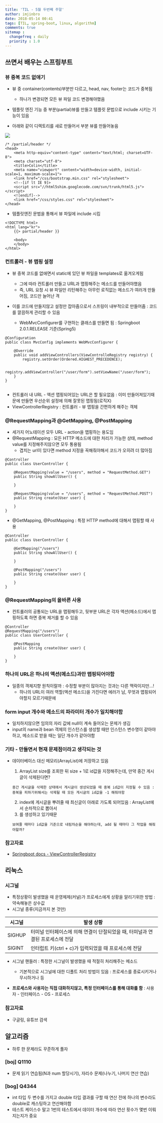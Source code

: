 ```yaml
---
title: 'TIL - 5월 두번째 주말'
author: imjinbro
date: 2018-05-14 00:41
tags: [TIL, spring-boot, linux, algorithm]
comments: true
sitemap :
  changefreq : daily
  priority : 1.0
---
```


## 쓰면서 배우는 스프링부트
### 뷰 중복 코드 없애기
* 뷰 중 container(contents)부분만 다르고, head, nav, footer는 코드가 중복됨
  * 하나가 변경되면 모든 뷰 파일 코드 변경해야했음

* 템플릿 엔진 기능 중 부분(partial)뷰를 만들고 템플릿 문법으로 include 시키는 기능이 있음
* 아래와 같이 디렉토리를 새로 만들어서 부분 뷰를 만들어놓음
  
![](/files/2018-05-second-weekend-TIL/resources-list.png)
  
~~~
/* /partial/header */
<head>
    <meta http-equiv="content-type" content="text/html; charset=UTF-8">
    <meta charset="utf-8">
    <title>Colin</title>
    <meta name="viewport" content="width=device-width, initial-scale=1, maximum-scale=1">
    <link href="/css/bootstrap.min.css" rel="stylesheet">
    <!--[if lt IE 9]>
    <script src="//html5shim.googlecode.com/svn/trunk/html5.js"></script>
    <![endif]-->
    <link href="/css/styles.css" rel="stylesheet">
</head>
~~~
  
* 템플릿엔진 문법을 통해서 뷰 파일에 include 시킴
   
~~~
<!DOCTYPE html>
<html lang="kr">
	{{> partial/header }}
	
	<body>
	</body>
</html>
~~~
  
### 컨트롤러 - 뷰 맵핑 설정
* 뷰 중복 코드를 없애면서 static에 있던 뷰 파일을 templates로 옮겨오게됨 
  * 그에 따라 컨트롤러 만들고 URL과 맵핑해주는 메소드를 만들어야했음
  * 즉, URL 요청 시 뷰 파일만 리턴해주는 아무런 로직없는 메소드가 여러개 만들어짐, 코드만 늘어난 격

* 이를 코드에 만들지않고 설정만 잡아줌으로서 스프링이 내부적으로 만들어줌 : 코드를 깔끔하게 관리할 수 있음
  * WebMvcConfigurer를 구현하는 클래스를 만들면 됨 : Springboot 2.0.1.RELEASE 기준(Spring5) 

~~~
@Configuration
public class MvcConfig implements WebMvcConfigurer {

	@Override
    public void addViewControllers(ViewControlleRegistry registry) {
        registry.setOrder(Ordered.HIGHEST_PRECEDENCE);
        
        registry.addViewController("/user/form").setViewName("/user/form");
    }
}


~~~

* 컨트롤러 내 URL - 액션 맵핑되어있는 URL은 할 필요없음 : 이미 만들어져있기때문에 만들면 우선순위 설정에 의해 잘못된 맵핑됨(로직X)
* ViewControllerRegistry : 컨트롤러 - 뷰 맵핑을 간편하게 해주는 객체
    
### @RequestMapping과 @GetMapping, @PostMapping
* 세가지 어노테이션 모두 URL - action을 맵핑하는 용도임
* @RequestMapping : 모든 HTTP 메소드에 대한 처리가 가능한 상태, method value를 지정해주지않으면 모두 통용됨
  * 겹치는 url이 있다면 method 지정을 꼭해줘야해서 코드가 오히려 더 많아짐
  
~~~
@Controller
public class UserController {

	@RequestMapping(value = "/users", method = "RequestMethod.GET") 
	public String showAllUser() {
		
	}

	@RequestMapping(value = "/users", method = "RequestMethod.POST") 
	public String create(User user) {

	}
}
~~~
  
* @GetMapping, @PostMapping : 특정 HTTP method에 대해서 맵핑할 때 사용
  
~~~
@Controller
public class UserController {

	@GetMapping("/users")
	public String showAllUser() {
		
	}

	@PostMapping("/users")
	public String create(User user) {

	}
}
~~~
  
### @RequestMapping의 올바른 사용
* 컨트롤러의 공통되는 URL을 맵핑해두고, 뒷부분 URL은 각자 액션(메소드)에서 맵핑하도록 하면 중복 제거를 할 수 있음

~~~
@Controller
@RequestMapping("/users")
public class UserController {
	
	@PostMapping
	public String create(User user) {
	
	}
}

~~~

### 하나의 URL은 하나의 액션(메소드)과만 맵핑되어야함
* 일종의 객체지향 원칙이랄까 : 수정할 부분이 많아지는 것과는 다른 맥락이지만...!
  * 하나의 URL이 여러 역할(액션 메소드)을  가진다면 에러가 남, 무엇과 맵핑되어야할지 모르기때문에

### form input 개수와 메소드의 파라미터 개수가 일치해야함
* 일치하지않으면 임의의 자리 값에 null이 계속 들어오는 문제가 생김
* input의 name과 bean 객체의 인스턴스를 생성할 때만 인스턴스 변수명이 같아야하고, 메소드로 받을 때는 일단 개수가 같아야함
  
### 기타 - 만들면서 현재 문제점이라고 생각되는 것
* 데이터베이스 대신 메모리(ArrayList)에 저장하고 있음 
  1. ArrayList size를 조회한 뒤 size + 1로 id값을 지정해주는데, 만약 중간 게시글이 삭제된다면?
  
  ~~~
  중간 게시글을 삭제한 상태에서 게시글이 생성되었을 때 중복 id값이 지정될 수 있음 : 중복을 피하기위해서는 삭제될 때 모든 게시글의 id값을 -1 해줘야함
  ~~~
  
  2. index에 게시글을 뿌려줄 때 최신글이 아래로 가도록 되어있음 : ArrayList에서 순차적으로 뽑아서 <li>를 생성하고 있기때문

  ~~~
  보여줄 때마다 id값을 기준으로 내림차순을 해야하는데, add 될 때마다 그 작업을 해줘야할까?
  ~~~
  
### 참고자료
* [Springboot docs - ViewControllerRegistry](https://docs.spring.io/spring-framework/docs/current/javadoc-api/org/springframework/web/servlet/config/annotation/ViewControllerRegistry.html)
  
## 리눅스
### 시그널
* 특정상황이 발생했을 때 운영체제(커널)가 프로세스에게  상황을 알리기위한 방법 : 약속해놓은 상수값
* 시그널 종류(지금까지 본 것만)
  
| 시그널 | 발생 상황 |
|---|---|
| SIGHUP | 터미널 인터페이스에 의해 연결이 단절되었을 때, 터미널과 연결된 프로세스에 전달 |
| SIGINT | 인터럽트 키(ctrl + c)가 입력되었을 때 프로세스에 전달 |
  
* 시그널 핸들러 : 특정한 시그널이 발생했을 때 적절히 처리해주는 메소드
  * 기본적으로 시그널에 대한 디폴트 처리 방법이 있음 : 프로세스를 종료시키거나 무시하거나 등

* **프로세스와 사용자는 직접 대화하지않고, 특정 인터페이스를 통해 대화를 함** : 사용자 - 인터페이스 - OS - 프로세스

### 참고자료
* 구글링, 유튜브 검색
  
## 알고리즘
* 하루 한 문제라도 꾸준하게 풀자
  
### [boj] Q1110
* 문제 읽기 연습됨(N과 num 할당시기), 자리수 문제(나누기, 나머지 연산 연습)
  
### [bog] Q4344
* int 타입 두 변수를 가지고 double 타입 결과를 구할 때 연산 전에 하나의 변수라도 double로 캐스팅하고 연산해야함
* 테스트 케이스수 말고 1번의 테스트에서 데이터 개수에 따라 연산 횟수가 몇번 이뤄지는지가 중요
  